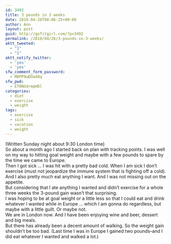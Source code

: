 ```yaml
---
id: 3492
title: 3 pounds in 3 weeks
date: 2010-04-26T08:06:25+00:00
author: Ann
layout: post
guid: http://gofitgirl.com/?p=3492
permalink: /2010/04/26/3-pounds-in-3-weeks/
aktt_tweeted:
  - "1"
  - "1"
aktt_notify_twitter:
  - 'yes'
  - 'yes'
sfw_comment_form_password:
  - M8PP9wDOa40q
sfw_pwd:
  - ET0NG4rmpHDl
categories:
  - diet
  - exercise
  - weight
tags:
  - exercise
  - sick
  - vacation
  - weight
---
```

(Written Sunday night about 9:30 London time)  
So about a month ago I started back on plan with tracking points. I was well on my way to hitting goal weight and maybe with a few pounds to spare by the time we came to Europe.  
Then I got sick &#8230; I was hit with a pretty bad cold. When I am sick I don&#8217;t exercise (must not jeopardize the immune system that is fighting off a cold). And I also pretty much eat anything I want. And I was not missing out on the appetite.  
But considering that I ate anything I wanted and didn&#8217;t exercise for a whole three weeks the 3-pound gain wasn&#8217;t that surprising.  
I was hoping to be at goal weight or a little less so that I could eat and drink whatever I wanted while in Europe &#8230; which I am gonna do regardless, but maybe with a little guilt. Or maybe not.  
We are in London now. And I have been enjoying wine and beer, dessert and big meals.  
But there has already been a decent amount of walking. So the weight gain shouldn&#8217;t be too bad. (Last time I was in Europe I gained two pounds&#8211;and I did eat whatever I wanted and walked a lot.)
